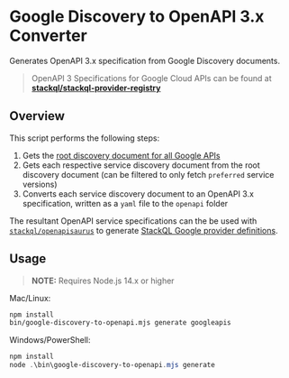 # Google Discovery to OpenAPI 3.x Converter

Generates OpenAPI 3.x specification from Google Discovery documents.

> OpenAPI 3 Specifications for Google Cloud APIs can be found at [__stackql/stackql-provider-registry__](https://github.com/stackql/stackql-provider-registry/tree/dev/providers/src/googleapis.com/v00.00.00000/services)

## Overview

This script performs the following steps:
1. Gets the [root discovery document for all Google APIs](https://discovery.googleapis.com/discovery/v1/apis)
2. Gets each respective service discovery document from the root discovery document (can be filtered to only fetch `preferred` service versions)
3. Converts each service discovery document to an OpenAPI 3.x specification, written as a `yaml` file to the `openapi` folder

The resultant OpenAPI service specifications can the be used with [`stackql/openapisaurus`](https://github.com/stackql/openapisaurus) to generate [StackQL Google provider definitions](https://registry.stackql.io/providers/google/).

## Usage

> __NOTE:__ Requires Node.js 14.x or higher

Mac/Linux:

```bash
npm install
bin/google-discovery-to-openapi.mjs generate googleapis
```

Windows/PowerShell:
    
```powershell
npm install
node .\bin\google-discovery-to-openapi.mjs generate
```